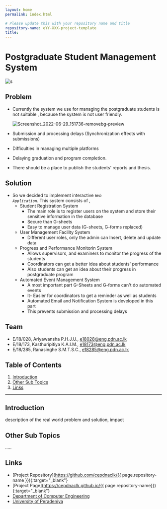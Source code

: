 ```yaml
---
layout: home
permalink: index.html

# Please update this with your repository name and title
repository-name: eYY-XXX-project-template
title:
---
```


[comment]: # "This is the standard layout for the project, but you can clean this and use your own template"

# Postgraduate Student Management System
![s](https://user-images.githubusercontent.com/73387606/176441317-5bc0ae9e-75ff-4313-b2f0-fdfe32851b7b.png)


## Problem

* Currently the system we use for managing the postgraduate students is not suitable , because the system is not user friendly.

   ![Screenshot_2022-06-29_151736-removebg-preview](https://user-images.githubusercontent.com/73387606/176407296-fbc7a165-0cdf-4a07-961f-e01787952b34.png)
   
* Submission and processing delays (Synchronization effects with submissions)
* Difficulties in managing multiple platforms
* Delaying graduation and program completion.
* There should be a place to publish the students' reports and thesis.   

## Solution

* So we decided to implement interactive <code><i>Web Application</i></code>. This system consists of ,
    * Student Registration System
         * The main role is to register users on the system and store their sensitive information in the database 
         * Secure than G-sheets
         * Easy to manage user data (G-sheets, G-forms replaced)
    * User Management Facility System
         * Different user roles, only the admin can  Insert, delete and update data
    * Progress and Performance Monitorin System
         * Allows supervisors, and examiners to monitor the progress of the students
         * Coordinators can get a better idea about students' performance
         * Also students can get an idea about their progress in postgraduate program
    * Automated Event Management System
         * A most important part G-Sheets and G-forms can't do automated events
         * It- Easier for coordinators to get a reminder as well as students
         * Automated Email and Notification System is developed in this part
         * This prevents submission and processing delays
    
## Team
-  E/18/028, Ariyawansha P.H.J.U., [e18028@eng.pdn.ac.lk](mailto:name@email.com)
-  E/18/173, Kasthuripitiya K.A.I.M., [e18173@eng.pdn.ac.lk](mailto:name@email.com)
-  E/18/285, Ranasinghe S.M.T.S.C., [e18285@eng.pdn.ac.lk](mailto:name@email.com)

## Table of Contents
1. [Introduction](#introduction)
2. [Other Sub Topics](#other-sub-topics)
3. [Links](#links)

---

## Introduction

 description of the real world problem and solution, impact

## Other Sub Topics

.....

## Links

- [Project Repository](https://github.com/cepdnaclk/{{ page.repository-name }}){:target="_blank"}
- [Project Page](https://cepdnaclk.github.io/{{ page.repository-name}}){:target="_blank"}
- [Department of Computer Engineering](http://www.ce.pdn.ac.lk/)
- [University of Peradeniya](https://eng.pdn.ac.lk/)


[//]: # (Please refer this to learn more about Markdown syntax)
[//]: # (https://github.com/adam-p/markdown-here/wiki/Markdown-Cheatsheet)
